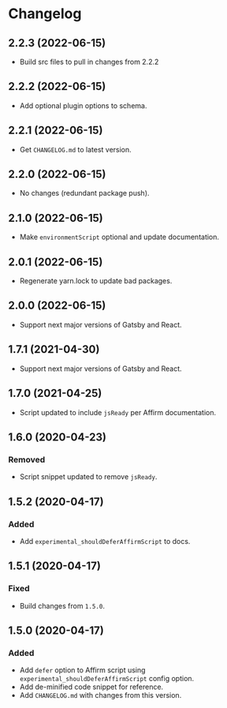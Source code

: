 # Changelog

## 2.2.3 (2022-06-15)

- Build src files to pull in changes from 2.2.2

## 2.2.2 (2022-06-15)

- Add optional plugin options to schema.

## 2.2.1 (2022-06-15)

- Get `CHANGELOG.md` to latest version.

## 2.2.0 (2022-06-15)

- No changes (redundant package push).

## 2.1.0 (2022-06-15)

- Make `environmentScript` optional and update documentation.

## 2.0.1 (2022-06-15)

- Regenerate yarn.lock to update bad packages.

## 2.0.0 (2022-06-15)

- Support next major versions of Gatsby and React.

## 1.7.1 (2021-04-30)

- Support next major versions of Gatsby and React.

## 1.7.0 (2021-04-25)

- Script updated to include `jsReady` per Affirm documentation.

## 1.6.0 (2020-04-23)

### Removed

- Script snippet updated to remove `jsReady`.

## 1.5.2 (2020-04-17)

### Added

- Add `experimental_shouldDeferAffirmScript` to docs.

## 1.5.1 (2020-04-17)

### Fixed

- Build changes from `1.5.0`.

## 1.5.0 (2020-04-17)

### Added

- Add `defer` option to Affirm script using `experimental_shouldDeferAffirmScript` config option.
- Add de-minified code snippet for reference.
- Add `CHANGELOG.md` with changes from this version.
